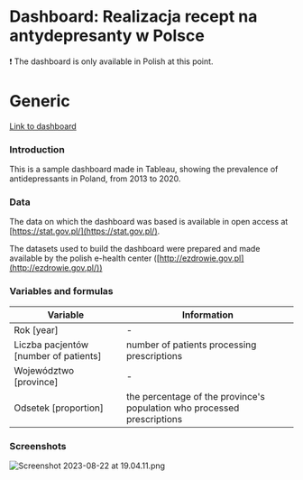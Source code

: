 # Dashboard: Realizacja recept na antydepresanty w Polsce

<aside>
❗ The dashboard is only available in Polish at this point.

</aside>

# Generic

[Link to dashboard](https://public.tableau.com/shared/36TFGCKSF?:display_count=n&:origin=viz_share_link)

### Introduction

This is a sample dashboard made in Tableau, showing the prevalence of antidepressants in Poland, from 2013 to 2020.

### Data

The data on which the dashboard was based is available in open access at [https://stat.gov.pl/](https://stat.gov.pl/).

The datasets used to build the dashboard were prepared and made available by the polish e-health center ([http://ezdrowie.gov.pl](http://ezdrowie.gov.pl/))

### Variables and formulas

| Variable | Information |
| --- | --- |
| Rok [year] | - |
| Liczba pacjentów [number of patients] | number of patients processing prescriptions |
| Województwo [province] | - |
| Odsetek [proportion] | the percentage of the province's population who processed prescriptions |

### Screenshots

![Screenshot 2023-08-22 at 19.04.11.png](Dashboard%20Realizacja%20recept%20na%20antydepresanty%20w%20Po%209d2bcf08f43d43bcbc7fc2cd5b00b0a4/Screenshot_2023-08-22_at_19.04.11.png)
